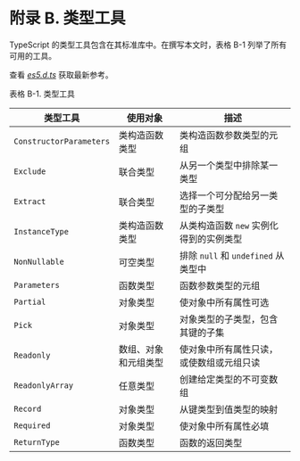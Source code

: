 # 附录 B. 类型工具

TypeScript 的类型工具包含在其标准库中。在撰写本文时，表格 B-1 列举了所有可用的工具。

查看 [*es5.d.ts*](http://bit.ly/2I0Ve2U) 获取最新参考。

表格 B-1\. 类型工具

| 类型工具 | 使用对象 | 描述 |
| --- | --- | --- |
| `ConstructorParameters` | 类构造函数类型 | 类构造函数参数类型的元组 |
| `Exclude` | 联合类型 | 从另一个类型中排除某一类型 |
| `Extract` | 联合类型 | 选择一个可分配给另一类型的子类型 |
| `InstanceType` | 类构造函数类型 | 从类构造函数 `new` 实例化得到的实例类型 |
| `NonNullable` | 可空类型 | 排除 `null` 和 `undefined` 从类型中 |
| `Parameters` | 函数类型 | 函数参数类型的元组 |
| `Partial` | 对象类型 | 使对象中所有属性可选 |
| `Pick` | 对象类型 | 对象类型的子类型，包含其键的子集 |
| `Readonly` | 数组、对象和元组类型 | 使对象中所有属性只读，或使数组或元组只读 |
| `ReadonlyArray` | 任意类型 | 创建给定类型的不可变数组 |
| `Record` | 对象类型 | 从键类型到值类型的映射 |
| `Required` | 对象类型 | 使对象中所有属性必填 |
| `ReturnType` | 函数类型 | 函数的返回类型 |
